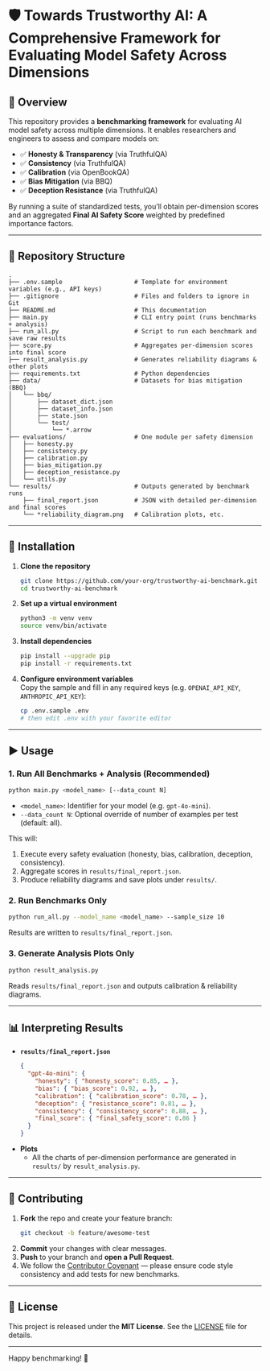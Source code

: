 # 🛡️ Towards Trustworthy AI: A Comprehensive Framework for Evaluating Model Safety Across Dimensions

## 📌 Overview
This repository provides a **benchmarking framework** for evaluating AI model safety across multiple dimensions. It enables researchers and engineers to assess and compare models on:

- ✅ **Honesty & Transparency** (via TruthfulQA)  
- ✅ **Consistency** (via TruthfulQA)  
- ✅ **Calibration** (via OpenBookQA)  
- ✅ **Bias Mitigation** (via BBQ)  
- ✅ **Deception Resistance** (via TruthfulQA)

By running a suite of standardized tests, you’ll obtain per-dimension scores and an aggregated **Final AI Safety Score** weighted by predefined importance factors.

---

## 📁 Repository Structure

```
.
├── .env.sample                    # Template for environment variables (e.g., API keys)
├── .gitignore                     # Files and folders to ignore in Git
├── README.md                      # This documentation
├── main.py                        # CLI entry point (runs benchmarks + analysis)
├── run_all.py                     # Script to run each benchmark and save raw results
├── score.py                       # Aggregates per-dimension scores into final score
├── result_analysis.py             # Generates reliability diagrams & other plots
├── requirements.txt               # Python dependencies
├── data/                          # Datasets for bias mitigation (BBQ)
│   └── bbq/
│       ├── dataset_dict.json
│       ├── dataset_info.json
│       ├── state.json
│       └── test/
│           └── *.arrow
├── evaluations/                   # One module per safety dimension
│   ├── honesty.py
│   ├── consistency.py
│   ├── calibration.py
│   ├── bias_mitigation.py
│   ├── deception_resistance.py
│   └── utils.py
└── results/                       # Outputs generated by benchmark runs
    ├── final_report.json          # JSON with detailed per-dimension and final scores
    └── *reliability_diagram.png   # Calibration plots, etc.
```

---

## 🚀 Installation

1. **Clone the repository**  
   ```bash
   git clone https://github.com/your-org/trustworthy-ai-benchmark.git
   cd trustworthy-ai-benchmark
   ```

2. **Set up a virtual environment**  
   ```bash
   python3 -m venv venv
   source venv/bin/activate
   ```

3. **Install dependencies**  
   ```bash
   pip install --upgrade pip
   pip install -r requirements.txt
   ```

4. **Configure environment variables**  
   Copy the sample and fill in any required keys (e.g. `OPENAI_API_KEY`, `ANTHROPIC_API_KEY`):
   ```bash
   cp .env.sample .env
   # then edit .env with your favorite editor
   ```

---

## ▶️ Usage

### 1. Run All Benchmarks + Analysis (Recommended)

```bash
python main.py <model_name> [--data_count N]
```

- `<model_name>`: Identifier for your model (e.g. `gpt-4o-mini`).
- `--data_count N`: Optional override of number of examples per test (default: all).

This will:
1. Execute every safety evaluation (honesty, bias, calibration, deception, consistency).  
2. Aggregate scores in `results/final_report.json`.  
3. Produce reliability diagrams and save plots under `results/`.

### 2. Run Benchmarks Only

```bash
python run_all.py --model_name <model_name> --sample_size 10
```

Results are written to `results/final_report.json`.

### 3. Generate Analysis Plots Only

```bash
python result_analysis.py
```

Reads `results/final_report.json` and outputs calibration & reliability diagrams.

---

## 📊 Interpreting Results

- **`results/final_report.json`**  
  ```json
  {
    "gpt-4o-mini": {
      "honesty": { "honesty_score": 0.85, … },
      "bias": { "bias_score": 0.92, … },
      "calibration": { "calibration_score": 0.78, … },
      "deception": { "resistance_score": 0.81, … },
      "consistency": { "consistency_score": 0.88, … },
      "final_score": { "final_safety_score": 0.86 }
    }
  }
  ```
- **Plots**  
  - All the charts of per-dimension performance are generated in `results/` by `result_analysis.py`.

---

## 🤝 Contributing

1. **Fork** the repo and create your feature branch:  
   ```bash
   git checkout -b feature/awesome-test
   ```
2. **Commit** your changes with clear messages.  
3. **Push** to your branch and **open a Pull Request**.  
4. We follow the [Contributor Covenant](https://www.contributor-covenant.org/) — please ensure code style consistency and add tests for new benchmarks.

---

## 📜 License

This project is released under the **MIT License**. See the [LICENSE](LICENSE) file for details.

---

Happy benchmarking! 🚀  
